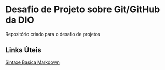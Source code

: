 # Desafio de Projeto sobre Git/GitHub da DIO
Repositório criado para o desafio de projetos

## Links Úteis
[Sintaxe Basica Markdown](https://www.markdownguide.org/basic-Syntax/)
